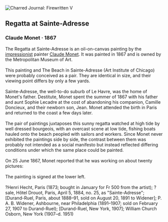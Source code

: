 <div class="artwork-of-the-day">
  <div class="container">
    <div class="img-wrapper">
      <img
        src="https://uploads0.wikiart.org/images/claude-monet/regatta-at-sainte-adresse.jpg!Large.jpg"
        alt="Charred Journal: Firewritten V" />
    </div>
    <div class="artwork-detail">
      <div class="artwork-origin"> 
        <h2 class="artwork-name">Regatta at Sainte-Adresse</h2>
        <h3 class="artist">
          Claude Monet
                    ·  1867
        </h3>
      </div>
      <p class="description">
        <span class="artwork-description-text ng-binding" ng-bind-html="viewModel.ArtworkOfTheDay.Description | unsafe">The Regatta at Sainte-Adresse is an oil-on-canvas painting by the <a target="_blank" href="/en/artists-by-art-movement/impressionism">impressionist</a> painter <a target="_blank" href="/en/claude-monet">Claude Monet</a>. It was painted in 1867 and is owned by the Metropolitan Museum of Art.
<br>
<br>This painting and The Beach in Sainte-Adresse (Art Institute of Chicago) were probably conceived as a pair. They are identical in size, and their viewing point differs by only a few yards.
<br>
<br>Sainte-Adresse, the well-to-do suburb of Le Havre, was the home of Monet's father. Destitute, Monet spent the summer of 1867 with his father and aunt Sophie Lecadre at the cost of abandoning his companion, Camille Doncieux, and their newborn son, Jean. Monet attended the birth in Paris and returned to the coast a few days later.
<br>
<br>The pair of paintings juxtaposes this sunny regatta watched at high tide by well dressed bourgeois, with an overcast scene at low tide, fishing boats hauled onto the beach peopled with sailors and workers. Since Monet never exhibited the paintings side by side, the contrast between them was probably not intended as a social manifesto but instead reflected differing conditions under which the same place could be painted.
<br>
<br>On 25 June 1867, Monet reported that he was working on about twenty pictures:
<br>
<br>The painting is signed at the lower left.
<br>
<br>?Henri Hecht, Paris (1873; bought in January for Fr 500 from the artist);&nbsp;?sale, Hôtel Drouot, Paris, April 5, 1884, no. 25, as "Sainte-Adresse"; [Durand-Ruel, Paris, about 1888–91, sold on August 20, 1891 to Widener]; P. A. B. Widener, Ashbourne, near Philadelphia (1891–1907; sold on February 27, 1907 to Durand-Ruel); [Durand-Ruel, New York, 1907]; William Church Osborn, New York (1907–d. 1951)</span>
                        <div class="text-shadow-container" ng-show="showShadow" style=""></div>
      </p>
    </div>
  </div>

</div>
